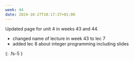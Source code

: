 ```yaml
---
week: 44
date: 2024-10-27T18:17:37+01:00
---
```



Updated page for unit 4 in weeks 43 and 44. 

- changed name of lecture in week 43 to lec 7
- added lec 8 about integer programming including slides


{: .fs-5 }
